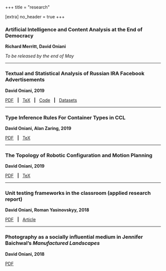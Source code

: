 +++
title = "research"

[extra]
no_header = true
+++

### Artificial Intelligence and Content Analysis at the End of Democracy<br>

**Richard Merritt, David Oniani**

_To be released by the end of May_

---

### Textual and Statistical Analysis of Russian IRA Facebook Advertisements

**David Oniani, 2019**

[PDF](ira-analysis.pdf)
&nbsp; **|** &nbsp;
[TeX](https://github.com/oniani/ira-analysis/tree/master/paper)
&nbsp; **|** &nbsp;
[Code](https://github.com/oniani/ira-analysis)
&nbsp; **|** &nbsp;
[Datasets](https://www.davidoniani.com/datasets#russian-internet-research-agency-ira-facebook-advertisements-datasets)

---

### Type Inference Rules For Container Types in CCL

**David Oniani, Alan Zaring, 2019**

[PDF](ccl-rules.pdf)
&nbsp; **|** &nbsp;
[TeX](https://github.com/oniani/ccl-container-types/tree/master/paper)

---

### The Topology of Robotic Configuration and Motion Planning

**David Oniani, 2019**

[PDF](agv-paper.pdf)
&nbsp; **|** &nbsp;
[TeX](https://github.com/oniani/ugmath/tree/master/Topology/agv-paper)

---

### Unit testing frameworks in the classroom (applied research report)

**David Oniani, Roman Yasinovskyy, 2018**

[PDF](summer_2018_research_report.pdf)
&nbsp; **|** &nbsp;
[Article](https://www.luther.edu/headlines/?story_id=819818)

---

### Photography as a socially influential medium in Jennifer Baichwal’s _Manufactured Landscapes_

**David Oniani, 2018**

[PDF](baichwal_manufactured_landscapes.pdf)

